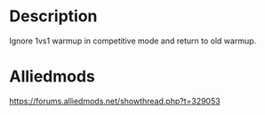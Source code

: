 # Description
Ignore 1vs1 warmup in competitive mode and return to old warmup.

# Alliedmods
https://forums.alliedmods.net/showthread.php?t=329053
